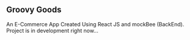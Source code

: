 ## Groovy Goods

An E-Commerce App Created Using React JS and mockBee (BackEnd). Project is in development right now...
